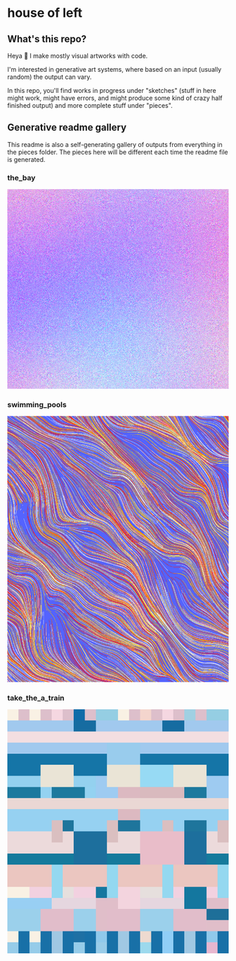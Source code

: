 # house of left

## What's this repo?

Heya 👋 I make mostly visual artworks with code.

I'm interested in generative art systems, where based on an input (usually random) the output can vary.

In this repo, you'll find works in progress under "sketches" (stuff in here might work, might have errors, and might produce some kind of crazy half finished output) and more complete stuff under "pieces".

## Generative readme gallery

This readme is also a self-generating gallery of outputs from everything in the pieces folder. The pieces here will be different each time the readme file is generated.



### the_bay
![auto-generated image for below title](gallery/the_bay.png)



### swimming_pools
![auto-generated image for below title](gallery/swimming_pools.png)



### take_the_a_train
![auto-generated image for below title](gallery/take_the_a_train.png)

